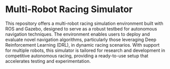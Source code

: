 # Multi-Robot Racing Simulator
This repository offers a multi-robot racing simulation environment built with ROS and Gazebo, designed to serve as a robust testbed for autonomous navigation techniques. 
The environment enables users to deploy and evaluate novel navigation algorithms, particularly those leveraging Deep Reinforcement Learning (DRL), in dynamic racing scenarios. 
With support for multiple robots, this simulator is tailored for research and development in competitive autonomous racing, providing a ready-to-use setup that accelerates 
testing and experimentation.
